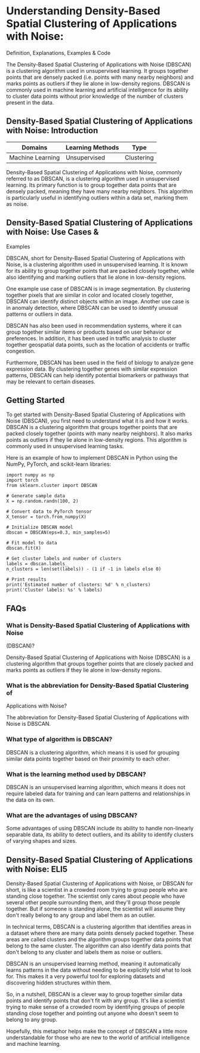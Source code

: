 # Understanding Density-Based Spatial Clustering of Applications with Noise:
Definition, Explanations, Examples & Code

The Density-Based Spatial Clustering of Applications with Noise (DBSCAN) is a
clustering algorithm used in unsupervised learning. It groups together points
that are densely packed (i.e. points with many nearby neighbors) and marks
points as outliers if they lie alone in low-density regions. DBSCAN is
commonly used in machine learning and artificial intelligence for its ability
to cluster data points without prior knowledge of the number of clusters
present in the data.

## Density-Based Spatial Clustering of Applications with Noise: Introduction

Domains | Learning Methods | Type  
---|---|---  
Machine Learning | Unsupervised | Clustering  
  
Density-Based Spatial Clustering of Applications with Noise, commonly referred
to as DBSCAN, is a clustering algorithm used in unsupervised learning. Its
primary function is to group together data points that are densely packed,
meaning they have many nearby neighbors. This algorithm is particularly useful
in identifying outliers within a data set, marking them as noise.

## Density-Based Spatial Clustering of Applications with Noise: Use Cases &
Examples

DBSCAN, short for Density-Based Spatial Clustering of Applications with Noise,
is a clustering algorithm used in unsupervised learning. It is known for its
ability to group together points that are packed closely together, while also
identifying and marking outliers that lie alone in low-density regions.

One example use case of DBSCAN is in image segmentation. By clustering
together pixels that are similar in color and located closely together, DBSCAN
can identify distinct objects within an image. Another use case is in anomaly
detection, where DBSCAN can be used to identify unusual patterns or outliers
in data.

DBSCAN has also been used in recommendation systems, where it can group
together similar items or products based on user behavior or preferences. In
addition, it has been used in traffic analysis to cluster together geospatial
data points, such as the location of accidents or traffic congestion.

Furthermore, DBSCAN has been used in the field of biology to analyze gene
expression data. By clustering together genes with similar expression
patterns, DBSCAN can help identify potential biomarkers or pathways that may
be relevant to certain diseases.

## Getting Started

To get started with Density-Based Spatial Clustering of Applications with
Noise (DBSCAN), you first need to understand what it is and how it works.
DBSCAN is a clustering algorithm that groups together points that are packed
closely together (points with many nearby neighbors). It also marks points as
outliers if they lie alone in low-density regions. This algorithm is commonly
used in unsupervised learning tasks.

Here is an example of how to implement DBSCAN in Python using the NumPy,
PyTorch, and scikit-learn libraries:

    
    
    
    import numpy as np
    import torch
    from sklearn.cluster import DBSCAN
    
    # Generate sample data
    X = np.random.randn(100, 2)
    
    # Convert data to PyTorch tensor
    X_tensor = torch.from_numpy(X)
    
    # Initialize DBSCAN model
    dbscan = DBSCAN(eps=0.3, min_samples=5)
    
    # Fit model to data
    dbscan.fit(X)
    
    # Get cluster labels and number of clusters
    labels = dbscan.labels_
    n_clusters = len(set(labels)) - (1 if -1 in labels else 0)
    
    # Print results
    print('Estimated number of clusters: %d' % n_clusters)
    print('Cluster labels: %s' % labels)
    
    

## FAQs

### What is Density-Based Spatial Clustering of Applications with Noise
(DBSCAN)?

Density-Based Spatial Clustering of Applications with Noise (DBSCAN) is a
clustering algorithm that groups together points that are closely packed and
marks points as outliers if they lie alone in low-density regions.

### What is the abbreviation for Density-Based Spatial Clustering of
Applications with Noise?

The abbreviation for Density-Based Spatial Clustering of Applications with
Noise is DBSCAN.

### What type of algorithm is DBSCAN?

DBSCAN is a clustering algorithm, which means it is used for grouping similar
data points together based on their proximity to each other.

### What is the learning method used by DBSCAN?

DBSCAN is an unsupervised learning algorithm, which means it does not require
labeled data for training and can learn patterns and relationships in the data
on its own.

### What are the advantages of using DBSCAN?

Some advantages of using DBSCAN include its ability to handle non-linearly
separable data, its ability to detect outliers, and its ability to identify
clusters of varying shapes and sizes.

## Density-Based Spatial Clustering of Applications with Noise: ELI5

Density-Based Spatial Clustering of Applications with Noise, or DBSCAN for
short, is like a scientist in a crowded room trying to group people who are
standing close together. The scientist only cares about people who have
several other people surrounding them, and they'll group those people
together. But if someone is standing alone, the scientist will assume they
don't really belong to any group and label them as an outlier.

In technical terms, DBSCAN is a clustering algorithm that identifies areas in
a dataset where there are many data points densely packed together. These
areas are called clusters and the algorithm groups together data points that
belong to the same cluster. The algorithm can also identify data points that
don't belong to any cluster and labels them as noise or outliers.

DBSCAN is an unsupervised learning method, meaning it automatically learns
patterns in the data without needing to be explicitly told what to look for.
This makes it a very powerful tool for exploring datasets and discovering
hidden structures within them.

So, in a nutshell, DBSCAN is a clever way to group together similar data
points and identify points that don't fit with any group. It's like a
scientist trying to make sense of a crowded room by identifying groups of
people standing close together and pointing out anyone who doesn't seem to
belong to any group.

Hopefully, this metaphor helps make the concept of DBSCAN a little more
understandable for those who are new to the world of artificial intelligence
and machine learning.